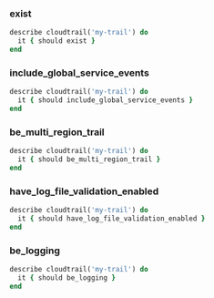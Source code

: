 ### exist

```ruby
describe cloudtrail('my-trail') do
  it { should exist }
end
```

### include_global_service_events

```ruby
describe cloudtrail('my-trail') do
  it { should include_global_service_events }
end
```

### be_multi_region_trail

```ruby
describe cloudtrail('my-trail') do
  it { should be_multi_region_trail }
end
```

### have_log_file_validation_enabled

```ruby
describe cloudtrail('my-trail') do
  it { should have_log_file_validation_enabled }
end
```

### be_logging

```ruby
describe cloudtrail('my-trail') do
  it { should be_logging }
end
```
